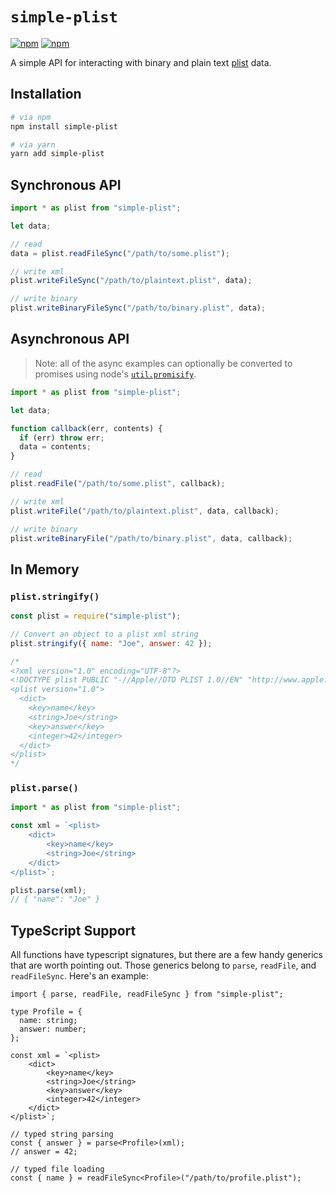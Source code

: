 # `simple-plist`

[![npm](https://img.shields.io/npm/dw/simple-plist.svg?style=popout&logo=npm)](https://www.npmjs.org/package/simple-plist)
[![npm](https://img.shields.io/npm/v/simple-plist.svg?style=popout&logo=npm)](https://www.npmjs.com/package/simple-plist)

A simple API for interacting with binary and plain text
[plist](https://en.wikipedia.org/wiki/Property_list) data.

## Installation

```sh
# via npm
npm install simple-plist

# via yarn
yarn add simple-plist
```

## Synchronous API

```js
import * as plist from "simple-plist";

let data;

// read
data = plist.readFileSync("/path/to/some.plist");

// write xml
plist.writeFileSync("/path/to/plaintext.plist", data);

// write binary
plist.writeBinaryFileSync("/path/to/binary.plist", data);
```

## Asynchronous API

> Note: all of the async examples can optionally be converted to promises using
> node's [`util.promisify`](https://nodejs.org/dist/latest-v8.x/docs/api/util.html#util_util_promisify_original).

```js
import * as plist from "simple-plist";

let data;

function callback(err, contents) {
  if (err) throw err;
  data = contents;
}

// read
plist.readFile("/path/to/some.plist", callback);

// write xml
plist.writeFile("/path/to/plaintext.plist", data, callback);

// write binary
plist.writeBinaryFile("/path/to/binary.plist", data, callback);
```

## In Memory

### `plist.stringify()`

```js
const plist = require("simple-plist");

// Convert an object to a plist xml string
plist.stringify({ name: "Joe", answer: 42 });

/*
<?xml version="1.0" encoding="UTF-8"?>
<!DOCTYPE plist PUBLIC "-//Apple//DTD PLIST 1.0//EN" "http://www.apple.com/DTDs/PropertyList-1.0.dtd">
<plist version="1.0">
  <dict>
    <key>name</key>
    <string>Joe</string>
    <key>answer</key>
    <integer>42</integer>
  </dict>
</plist>
*/
```

### `plist.parse()`

```js
import * as plist from "simple-plist";

const xml = `<plist>
	<dict>
		<key>name</key>
		<string>Joe</string>
	</dict>
</plist>`;

plist.parse(xml);
// { "name": "Joe" }
```

## TypeScript Support

All functions have typescript signatures, but there are a few handy generics
that are worth pointing out. Those generics belong to `parse`, `readFile`,
and `readFileSync`. Here's an example:

```tsx
import { parse, readFile, readFileSync } from "simple-plist";

type Profile = {
  name: string;
  answer: number;
};

const xml = `<plist>
	<dict>
		<key>name</key>
		<string>Joe</string>
		<key>answer</key>
		<integer>42</integer>
	</dict>
</plist>`;

// typed string parsing
const { answer } = parse<Profile>(xml);
// answer = 42;

// typed file loading
const { name } = readFileSync<Profile>("/path/to/profile.plist");
```
